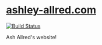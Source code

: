 [ashley-allred.com](http://ashley-allred.com)
=================================
[![Build Status](https://travis-ci.org/schell/zyghost-com.svg?branch=master)](https://travis-ci.org/schell/ashley-allred)

Ash Allred's website!
